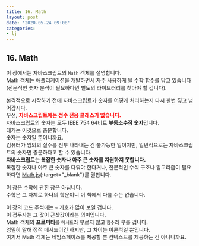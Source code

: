 ```yaml
---
title: 16. Math
layout: post
date: '2020-05-24 09:08'
categories:
- lj
---
```


## 16. Math

이 장에서는 자바스크립트의 `Math` 객체를 설명합니다.  
Math 객체는 애플리케이션을 개발하면서 자주 사용하게 될 수학 함수를 담고 있습니다(전문적인 숫자
분석이 필요하다면 별도의 라이브러리를 찾아야 할 겁니다).

본격적으로 시작하기 전에 자바스크립트가 숫자를 어떻게 처리하는지 다시 한번 짚고 넘어갑시다.  
우선, **<span style="color:red">자바스크립트에는 정수 전용 클래스가 없습니다.</span>**  
자바스크립트의 숫자는 모두 IEEE 754 64비트 **부동소수점 숫자**입니다.  
대개는 이것으로 충분합니다.  
숫자는 숫자일 뿐이니까요.  
컴퓨터가 임의의 실수를 전부 나타내는 건 불가능한 일이지만, 일반적으로는 자바스크립트의 숫자면
충분하다고 할 수 있습니다.  
**자바스크립트는 복잡한 숫자나 아주 큰 숫자를 지원하지 못합니다.**  
복잡한 숫자나 아주 큰 숫자를 다뤄야 한다거나, 전문적인 수식 구조나 알고리즘이 필요하다면 
[Math.js](http://mathjs.org/){:target="_blank"}를 권합니다.

이 장은 수학에 관한 장은 아닙니다.  
수학은 그 자체로 하나의 학문이니 이 책에서 다룰 수는 없습니다.

이 장의 코드 주석에는 `~` 기호가 많이 보일 겁니다.  
이 접두사는 그 값이 근삿값이라는 의미입니다.  
Math 객체의 **프로퍼티**를 `메서드`라 부르지 않고 `함수`라 부를 겁니다.  
엄밀히 말해 정적 메서드이긴 하지만, 그 차이는 이론적일 뿐입니다.  
여기서 Math 객체는 네임스페이스를 제공할 뿐 컨텍스트를 제공하는 건 아니니까요.